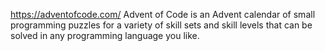 https://adventofcode.com/ 
Advent of Code is an Advent calendar of small programming puzzles for a variety of skill sets and skill levels that can be solved in any programming language you like.
